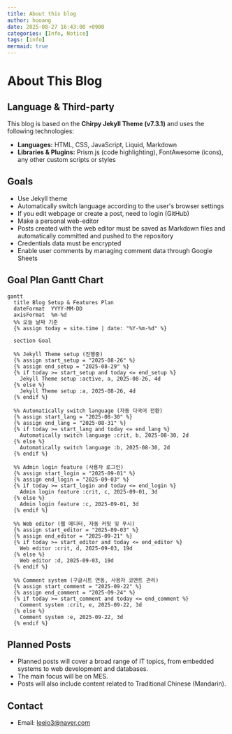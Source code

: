 ```yaml
---
title: About this blog
author: hooang
date: 2025-08-27 16:43:00 +0900
categories: [Info, Notice]
tags: [info]
mermaid: true
---
```


# About This Blog

## Language & Third-party
This blog is based on the **Chirpy Jekyll Theme (v7.3.1)** and uses the following technologies:

- **Languages:** HTML, CSS, JavaScript, Liquid, Markdown
- **Libraries & Plugins:** Prism.js (code highlighting), FontAwesome (icons), any other custom scripts or styles

## Goals
- Use Jekyll theme
- Automatically switch language according to the user's browser settings
- If you edit webpage or create a post, need to login (GitHub)
- Make a personal web-editor
- Posts created with the web editor must be saved as Markdown files and automatically committed and pushed to the repository
- Credentials data must be encrypted
- Enable user comments by managing comment data through Google Sheets

## Goal Plan Gantt Chart
```mermaid
gantt
  title Blog Setup & Features Plan
  dateFormat  YYYY-MM-DD
  axisFormat  %m-%d
  %% 오늘 날짜 기준
  {% assign today = site.time | date: "%Y-%m-%d" %}

  section Goal

  %% Jekyll Theme setup (진행중)
  {% assign start_setup = "2025-08-26" %}
  {% assign end_setup = "2025-08-29" %}
  {% if today >= start_setup and today <= end_setup %}
    Jekyll Theme setup :active, a, 2025-08-26, 4d
  {% else %}
    Jekyll Theme setup :a, 2025-08-26, 4d
  {% endif %}

  %% Automatically switch language (자동 다국어 전환)
  {% assign start_lang = "2025-08-30" %}
  {% assign end_lang = "2025-08-31" %}
  {% if today >= start_lang and today <= end_lang %}
    Automatically switch language :crit, b, 2025-08-30, 2d
  {% else %}
    Automatically switch language :b, 2025-08-30, 2d
  {% endif %}

  %% Admin login feature (사용자 로그인)
  {% assign start_login = "2025-09-01" %}
  {% assign end_login = "2025-09-03" %}
  {% if today >= start_login and today <= end_login %}
    Admin login feature :crit, c, 2025-09-01, 3d
  {% else %}
    Admin login feature :c, 2025-09-01, 3d
  {% endif %}

  %% Web editor (웹 에디터, 자동 커밋 및 푸시)
  {% assign start_editor = "2025-09-03" %}
  {% assign end_editor = "2025-09-21" %}
  {% if today >= start_editor and today <= end_editor %}
    Web editor :crit, d, 2025-09-03, 19d
  {% else %}
    Web editor :d, 2025-09-03, 19d
  {% endif %}

  %% Comment system (구글시트 연동, 사용자 코멘트 관리)
  {% assign start_comment = "2025-09-22" %}
  {% assign end_comment = "2025-09-24" %}
  {% if today >= start_comment and today <= end_comment %}
    Comment system :crit, e, 2025-09-22, 3d
  {% else %}
    Comment system :e, 2025-09-22, 3d
  {% endif %}
```

## Planned Posts
- Planned posts will cover a broad range of IT topics, from embedded systems to web development and databases.  
- The main focus will be on MES.  
- Posts will also include content related to Traditional Chinese (Mandarin).

## Contact
- Email: leeio3@naver.com